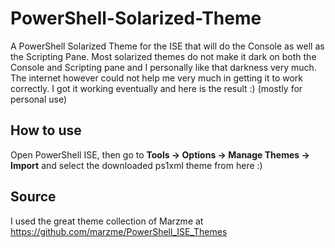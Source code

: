 # PowerShell-Solarized-Theme
A PowerShell Solarized Theme for the ISE that will do the Console as well as the Scripting Pane. Most solarized themes do not make it dark on both the Console and Scripting pane and I personally like that darkness very much. The internet however could not help me very much in getting it to work correctly. I got it working eventually and here is the result :) (mostly for personal use)

## How to use 

Open PowerShell ISE, then go to **Tools -> Options -> Manage Themes -> Import** and select the downloaded ps1xml theme from here :)

## Source

I used the great theme collection of Marzme at https://github.com/marzme/PowerShell_ISE_Themes



